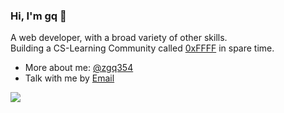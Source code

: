 ### Hi, I'm gq 👋

A web developer, with a broad variety of other skills.  
Building a CS-Learning Community called [0xFFFF](https://0xffff.one/) in spare time.

* More about me: [@zgq354](https://zgq.me)
* Talk with me by [Email](mailto:zgq354@gmail.com)

<img src="https://github-readme-stats.vercel.app/api?username=zgq354&show_icons=true&hide_title=true&hide=contribs" />

